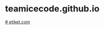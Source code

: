 # teamicecode.github.io
<html>
<body>
  <dt>
  <a href="https://teamicecode.github.io/etiket.com/home"># etiket.com </a>
  </dt>
</body>
</html>
